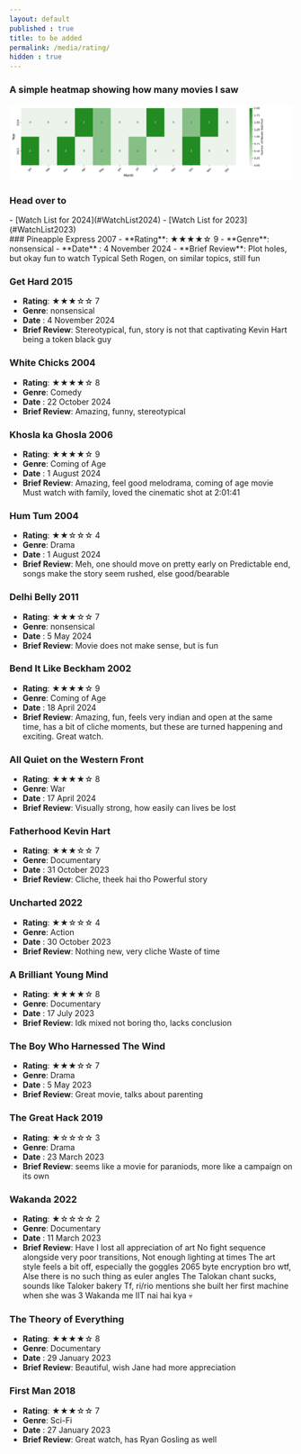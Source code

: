 ```yaml
---
layout: default
published : true
title: to be added
permalink: /media/rating/  
hidden : true
--- 
```



### A simple heatmap showing how many movies I saw 
![heatmap displaying movie counts by month](/scripts/movieCountbyMonth.png)

<h3> Head over to </h3>
- [Watch List for 2024](#WatchList2024)
- [Watch List for 2023](#WatchList2023)



<div id="WatchList2024"></div>
### Pineapple Express 2007
- **Rating**: ★★★★☆ 9
- **Genre**: nonsensical
- **Date** : 4 November 2024
- **Brief Review**: 
        Plot holes, but okay fun to watch
Typical Seth Rogen, on similar topics, still fun

        
        
### Get Hard 2015
- **Rating**: ★★★☆☆ 7
- **Genre**: nonsensical
- **Date** : 4 November 2024
- **Brief Review**: 
        Stereotypical, fun, story is not that captivating
Kevin Hart being a token black guy
        


### White Chicks 2004
- **Rating**: ★★★★☆ 8
- **Genre**: Comedy
- **Date** : 22 October 2024
- **Brief Review**: 
        Amazing, funny, stereotypical
        


### Khosla ka Ghosla 2006
- **Rating**: ★★★★☆ 9
- **Genre**: Coming of Age
- **Date** : 1 August 2024
- **Brief Review**: 
        Amazing, feel good melodrama, coming of age movie
Must watch with family, loved the cinematic shot at 2:01:41
        


### Hum Tum 2004
- **Rating**: ★★☆☆☆ 4
- **Genre**: Drama
- **Date** : 1 August 2024
- **Brief Review**: 
        Meh, one should move on pretty early on
Predictable end, songs make the story seem rushed, else good/bearable
        


### Delhi Belly 2011
- **Rating**: ★★★☆☆ 7
- **Genre**: nonsensical
- **Date** : 5 May 2024
- **Brief Review**: 
        Movie does not make sense, but is fun
        


### Bend It Like Beckham 2002 
- **Rating**: ★★★★☆ 9
- **Genre**: Coming of Age
- **Date** : 18 April 2024
- **Brief Review**: 
        Amazing, fun, feels very indian and open at the same time, has a bit of cliche moments, 
but these are turned happening and exciting. Great watch.
        

### All Quiet on the Western Front 
- **Rating**: ★★★★☆ 8
- **Genre**: War
- **Date** : 17 April 2024
- **Brief Review**: 
        Visually strong, how easily can lives be lost

<div id="WatchList2023"></div>

### Fatherhood Kevin Hart
- **Rating**: ★★★☆☆ 7
- **Genre**: Documentary
- **Date** : 31 October 2023
- **Brief Review**: 
        Cliche, theek hai tho
        Powerful story 

### Uncharted 2022
- **Rating**: ★★☆☆☆ 4
- **Genre**: Action
- **Date** : 30 October 2023
- **Brief Review**: 
        Nothing new, very cliche
        Waste of time

### A Brilliant Young Mind
- **Rating**: ★★★★☆ 8
- **Genre**: Documentary
- **Date** : 17 July 2023
- **Brief Review**: 
        Idk mixed not boring tho, lacks conclusion

### The Boy Who Harnessed The Wind
- **Rating**: ★★★☆☆ 7
- **Genre**: Drama
- **Date** : 5 May 2023
- **Brief Review**: 
        Great movie, talks about parenting  

### The Great Hack 2019
- **Rating**: ★☆☆☆☆ 3
- **Genre**: Drama
- **Date** : 23 March 2023
- **Brief Review**: 
seems like a movie for paraniods, more like a campaign on its own

### Wakanda 2022
- **Rating**: ★☆☆☆☆ 2
- **Genre**: Documentary
- **Date** : 11 March 2023
- **Brief Review**: 
        Have I lost all appreciation of art
No fight sequence alongside very poor transitions, Not enough lighting at times
The art style feels a bit off, especially the goggles
2065 byte encryption bro wtf, Alse there is no such thing as euler angles
The Talokan chant sucks, sounds like Taloker bakery
Tf, ri/rio mentions she built her first machine when she was 3
Wakanda me IIT nai hai kya 💀

### The Theory of Everything
- **Rating**: ★★★★☆ 8
- **Genre**: Documentary
- **Date** : 29 January 2023
- **Brief Review**: 
        Beautiful, wish Jane had more appreciation

### First Man 2018
- **Rating**: ★★★☆☆ 7
- **Genre**: Sci-Fi
- **Date** : 27 January 2023
- **Brief Review**: 
        Great watch, has Ryan Gosling as well